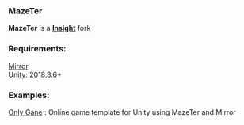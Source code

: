 ### MazeTer
**MazeTer** is a [**Insight**](https://github.com/uweenukr/Insight) fork  

### Requirements:
[Mirror](https://github.com/vis2k/Mirror)  
[Unity](https://unity.com/fr): 2018.3.6+  

### Examples:
[Only Gane](https://github.com/PsarTech-Shorii/Only-Gane) : Online game template for Unity using MazeTer and Mirror  
